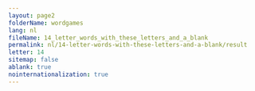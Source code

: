 ```yaml
---
layout: page2
folderName: wordgames
lang: nl
fileName: 14_letter_words_with_these_letters_and_a_blank
permalink: nl/14-letter-words-with-these-letters-and-a-blank/result
letter: 14
sitemap: false
ablank: true
nointernationalization: true
---
```

